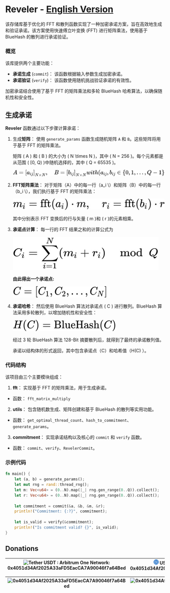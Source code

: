 # Reveler - [English Version](https://github.com/blueokanna/reveler/blob/main/README.md)

该存储库基于优化的 FFT 和散列函数实现了一种加密承诺方案，旨在高效地生成和验证承诺。该方案使用快速傅立叶变换 (FFT) 进行矩阵乘法，使用基于 BlueHash 的散列进行承诺验证。


### 概览

该库提供两个主要功能：
- **承诺生成** (`commit`)： 该函数根据输入参数生成加密承诺。
- **承诺验证** (`verify`)： 该函数使用随机挑战验证承诺的有效性。

加密承诺结合使用了基于 FFT 的矩阵乘法和多轮 BlueHash 哈希算法，以确保随机性和安全性。

## 生成承诺

**Reveler** 函数通过以下步骤计算承诺：

1. 生成**矩阵**： 使用 `generate_params` 函数生成随机矩阵 `A` 和 `B`。这些矩阵将用于基于 FFT 的矩阵乘法。

   矩阵 \( A \) 和 \( B \) 的大小为 \( N \times N \)，其中 \( N = 256 \)。每个元素都是从范围 \( [0, Q) \)中随机选择的，其中 \( Q = 65535 \)。

   ![p1](https://raw.githubusercontent.com/blueokanna/reveler/refs/heads/main/image/p1.jpg)

2. **FFT矩阵乘法**： 对于矩阵（A）中的每一行（a_i \）和矩阵（B）中的每一行（b_i \），我们执行基于 FFT 的矩阵乘法：

   ![p2](https://raw.githubusercontent.com/blueokanna/reveler/refs/heads/main/image/p2.jpg)

   其中分别表示 FFT 变换后的行与矢量 \( m \)和 \( r \)的元素相乘。

3. **承诺点计算**： 每一行的 FFT 结果之和的计算公式为

   ![p3](https://raw.githubusercontent.com/blueokanna/reveler/refs/heads/main/image/p3.jpg)
   

   **由此得出一个承诺点:** 

   ![p4](https://raw.githubusercontent.com/blueokanna/reveler/refs/heads/main/image/p4.jpg) 

4. **承诺哈希**： 然后使用 BlueHash 算法对承诺点 \( C \) 进行散列。BlueHash 算法采用多轮散列，以增加随机性和安全性：

   ![p5](https://raw.githubusercontent.com/blueokanna/reveler/refs/heads/main/image/p5.jpg)

   经过 3 轮 BlueHash 算法 128-Bit 摘要散列后，就得到了最终的承诺散列值。

   承诺以结构体的形式返回，其中包含承诺点（C）和哈希值（H(C) ）。


### 代码结构

该项目由三个主要模块组成：

1. **fft**： 实现基于 FFT 的矩阵乘法，用于生成承诺。
- 函数： `fft_matrix_multiply`
2. **utils**： 包含随机数生成、矩阵创建和基于 BlueHash 的散列等实用功能。
- 函数： `get_optimal_thread_count`、`hash_to_commitment`、`generate_params`。
3. **commitment**： 实现承诺结构以及核心的 `commit` 和 `verify` 函数。
- 函数： `commit`、`verify`、`RevelerCommit`。

### 示例代码

```rust
fn main() {
    let (a, b) = generate_params();
    let mut rng = rand::thread_rng();
    let m: Vec<u64> = (0..N).map(|_| rng.gen_range(0..Q)).collect();
    let r: Vec<u64> = (0..N).map(|_| rng.gen_range(0..Q)).collect();

    let commitment = commit(&a, &b, &m, &r);
    println!("Commitment: {:?}", commitment);

    let is_valid = verify(&commitment);
    println!("Is commitment valid? {}", is_valid);
}
```

## Donations
| ![Tether](https://raw.githubusercontent.com/ErikThiart/cryptocurrency-icons/master/16/tether.png "Tether (USDT)") **USDT** : Arbitrum One Network: **0x4051d34Af2025A33aFD5EacCA7A90046f7a64Bed** | ![USD Coin](https://raw.githubusercontent.com/ErikThiart/cryptocurrency-icons/master/16/usd-coin.png "USD Coin (USDC)") **USDC**: Arbitrum One Network: **0x4051d34Af2025A33aFD5EacCA7A90046f7a64Bed** | ![Dash Coin](https://raw.githubusercontent.com/ErikThiart/cryptocurrency-icons/master/16/dash.png "Dash Coin (Dash)") **Dash**: Dash Network: **XuJwtHWdsYzfLawymR3B3nDdS2W8dHnxyR** |
|------------------------------------------------------------------------------------|------------------------------------------------------------------------------------|------------------------------------------------------------------------------------|

| ![0x4051d34Af2025A33aFD5EacCA7A90046f7a64Bed](https://github.com/user-attachments/assets/608c5e0d-edfc-4dee-be6f-63d40b53a65f) | ![0x4051d34Af2025A33aFD5EacCA7A90046f7a64Bed (1)](https://github.com/user-attachments/assets/87205826-1f76-4724-9734-3ecbfbfb729f) | ![XuJwtHWdsYzfLawymR3B3nDdS2W8dHnxyR](https://github.com/user-attachments/assets/71915604-cc14-426f-a8b9-9b7f023da084) |
|------------------------------------------------------------------------------------|------------------------------------------------------------------------------------|------------------------------------------------------------------------------------|
